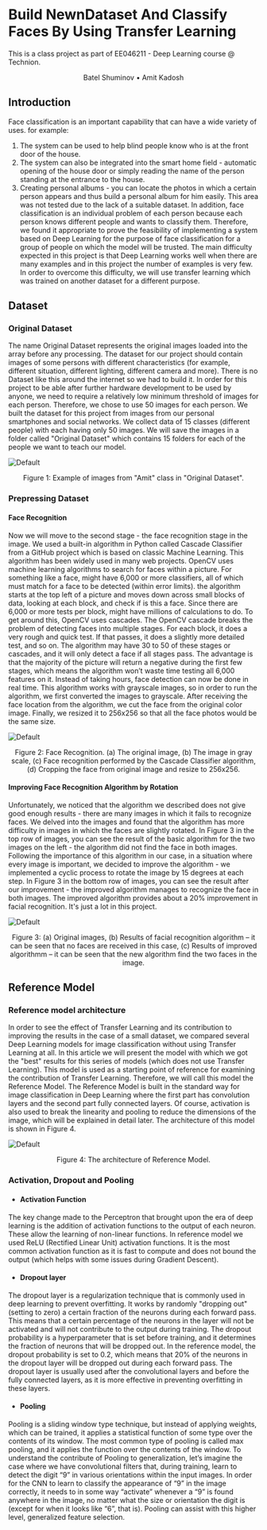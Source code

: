 # Build NewnDataset And Classify Faces By Using Transfer Learning
This is a class project as part of EE046211 - Deep Learning course @ Technion.  

<p align="center">
Batel Shuminov</a>  •  
Amit Kadosh</a>



## Introduction
Face classification is an important capability that can have a wide variety of uses. for example:
1. The system can be used to help blind people know who is at the front door of the house.
2. The system can also be integrated into the smart home field - automatic opening of the house door or simply reading the name of the person standing at the entrance to the house.
3. Creating personal albums - you can locate the photos in which a certain person appears and thus build a personal album for him easily.
This area was not tested due to the lack of a suitable dataset.
In addition, face classification is an individual problem of each person because each person knows different people and wants to classify them.
Therefore, we found it appropriate to prove the feasibility of implementing a system based on Deep Learning for the purpose of face classification for a group of people on which the model will be trusted.
The main difficulty expected in this project is that Deep Learning works well when there are many examples and in this project the number of examples is very few.
In order to overcome this difficulty, we will use transfer learning which was trained on another dataset for a different purpose.



## Dataset
### Original Dataset
The name Original Dataset represents the original images loaded into the array before any processing.
The dataset for our project should contain images of some persons with different characteristics (for example, different situation, different lighting, different camera and more). There is no Dataset like this around the internet so we had to build it.
In order for this project to be able after further hardware development to be used by anyone, we need to require a relatively low minimum threshold of images for each person. Therefore, we chose to use 50 images for each person.
We built the dataset for this project from images from our personal smartphones and social networks. We collect data of 15 classes (different people) with each having only 50 images.
We will save the images in a folder called "Original Dataset" which contains 15 folders for each of the people we want to teach our model.

<p align="center">

![Default](./examples/examples1.jpg)
<p align="center">
Figure 1: Example of images from "Amit" class in "Original Dataset".

### Prepressing Dataset
#### Face Recognition
Now we will move to the second stage - the face recognition stage in the image.
We used a built-in algorithm in Python called Cascade Classifier from a GitHub project which is based on classic Machine Learning. This algorithm has been widely used in many web projects.
OpenCV uses machine learning algorithms to search for faces within a picture. For something like a face, might have 6,000 or more classifiers, all of which must match for a face to be detected (within error limits). the algorithm starts at the top left of a picture and moves down across small blocks of data, looking at each block, and check if is this a face. Since there are 6,000 or more tests per block, might have millions of calculations to do. To get around this, OpenCV uses cascades. The OpenCV cascade breaks the problem of detecting faces into multiple stages. For each block, it does a very rough and quick test. If that passes, it does a slightly more detailed test, and so on. The algorithm may have 30 to 50 of these stages or cascades, and it will only detect a face if all stages pass. The advantage is that the majority of the picture will return a negative during the first few stages, which means the algorithm won’t waste time testing all 6,000 features on it. Instead of taking hours, face detection can now be done in real time.
This algorithm works with grayscale images, so in order to run the algorithm, we first converted the images to grayscale.
After receiving the face location from the algorithm, we cut the face from the original color image. Finally, we resized it to 256x256 so that all the face photos would be the same size.

<p align="center">

![Default](./examples/examples2.jpg)
<p align="center">
Figure 2: Face Recognition. (a) The original image, (b) The image in gray scale, (c) Face recognition performed by the Cascade Classifier algorithm, (d) Cropping the face from original image and resize to 256x256.

  #### Improving Face Recognition Algorithm by Rotation
  Unfortunately, we noticed that the algorithm we described does not give good enough results - there are many images in which it fails to recognize faces. We delved into the images and found that the algorithm has more difficulty in images in which the faces are slightly rotated. In Figure 3 in the top row of images, you can see the result of the basic algorithm for the two images on the left - the algorithm did not find the face in both images. Following the importance of this algorithm in our case, in a situation where every image is important, we decided to improve the algorithm - we implemented a cyclic process to rotate the image by 15 degrees at each step. In Figure 3 in the bottom row of images, you can see the result after our improvement - the improved algorithm manages to recognize the face in both images. The improved algorithm provides about a 20% improvement in facial recognition. It's just a lot in this project.
  
 <p align="center">

![Default](./examples/examples3.jpg)
<p align="center">
  Figure 3: (a) Original images, (b) Results of facial recognition algorithm – it can be seen that no faces are received in this case, (c) Results of  improved algorithmm – it can be seen that the new algorithm find the two faces in the image.
  
  ## Reference Model 
  ### Reference model architecture
  In order to see the effect of Transfer Learning and its contribution to improving the results in the case of a small dataset, we compared several Deep Learning models for image classification without using Transfer Learning at all.
In this article we will present the model with which we got the "best" results for this series of models (which does not use Transfer Learning).
This model is used as a starting point of reference for examining the contribution of Transfer Learning. Therefore, we will call this model the Reference Model.
The Reference Model is built in the standard way for image classification in Deep Learning where the first part has convolution layers and the second part fully connected layers. Of course, activation is also used to break the linearity and pooling to reduce the dimensions of the image, which will be explained in detail later.
The architecture of this model is shown in Figure 4.

  <p align="center">

![Default](./examples/examples4.jpg)
<p align="center">
  Figure 4: The architecture of Reference Model.
  
  ### Activation, Dropout and Pooling 
  -	#### Activation Function
  The key change made to the Perceptron that brought upon the era of deep learning is the addition of activation functions to the output of each neuron. These allow the learning of non-linear functions.
In reference model we used ReLU (Rectified Linear Unit) activation functions.
It is the most common activation function as it is fast to compute and does not bound the output (which helps with some issues during Gradient Descent).
  - #### Dropout layer
The dropout layer is a regularization technique that is commonly used in deep learning to prevent overfitting. It works by randomly "dropping out" (setting to zero) a certain fraction of the neurons during each forward pass. This means that a certain percentage of the neurons in the layer will not be activated and will not contribute to the output during training. The dropout probability is a hyperparameter that is set before training, and it determines the fraction of neurons that will be dropped out. In the reference model, the dropout probability is set to 0.2, which means that 20% of the neurons in the dropout layer will be dropped out during each forward pass. The dropout layer is usually used after the convolutional layers and before the fully connected layers, as it is more effective in preventing overfitting in these layers.
- #### Pooling
Pooling is a sliding window type technique, but instead of applying weights, which can be trained, it applies a statistical function of some type over the contents of its window.
The most common type of pooling is called max pooling, and it applies the   function over the contents of the window.
To understand the contribute of Pooling to generalization, let’s imagine the case where we have convolutional filters that, during training, learn to detect the digit “9” in various orientations within the input images. In order for the CNN to learn to classify the appearance of “9” in the image correctly, it needs to in some way “activate” whenever a “9” is found anywhere in the image, no matter what the size or orientation the digit is (except for when it looks like “6”, that is). 
Pooling can assist with this higher level, generalized feature selection.
  
 
   








